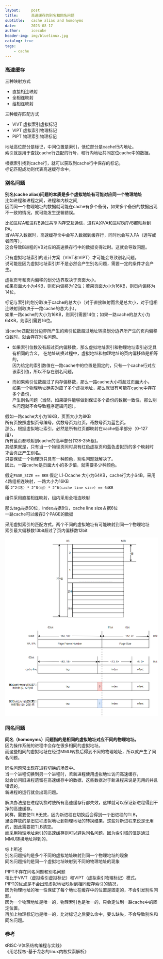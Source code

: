 ```yaml
---
layout:     post
title:      高速缓存的别名和同名问题
subtitle:   cache alias and homonyms
date:       2023-08-17
author:     icecube
header-img: img/bluelinux.jpg
catalog: true
tags:
    - cache
---
```

### 高速缓存
三种映射方式
* 直接相连映射
* 全相连映射
* 组相连映射

三种缓存匹配方式
* VIVT  虚拟索引虚拟标记
* VIPT  虚拟索引物理标记
* PIPT  物理索引物理标记

地址高位部分是标记，中间位置是索引，低位部分是cache行内地址。  
索引就是用于查找cache行匹配的行号，和行内地址共同定位cache中的数据。

根据索引找到cache行，就可以获取到cache行中保存的标记。  
标记匹配成功则代表高速缓存命中。

### 别名问题
**别名(cache alias)问题的本质是多个虚拟地址有可能对应同一个物理地址**  
比如进程和进程之间，进程和内核之间,  
因而同一个物理地址的数据就可能在cache有多个备份，如果多个备份的数据出现不一致的情况，就可能发生逻辑错误。  

比如进程A和进程B通过共享内存交互通信，进程A的VA和进程B的VB都映射到PA。  
当VA写入数据时，高速缓存命中会写入数据到缓存行，同时也会写入PA（透写或者回写），  
这会导致B进程的VB对应的高速换存行中的数据变得过时。这就会导致问题。

只有虚拟地址索引的设计方案（VIVT和VIPT）才可能会导致别名问题。  
说可能是因为虚拟地址索引并不是必然会产生别名问题，需要一定的条件才会产生。  

虚拟页号和页内偏移的划分边界取决于页面大小。  
如果页面大小为4KB，则页内偏移为12位；若果页面大小为16KB，则页内偏移为14位。  

标记与索引的划分取决于cache的总大小（对于直接映射而言是总大小，对于组相连映射则取决于一路cache的总大小）。  
如果一路cache的大小为16KB，则索引需要14位；如果一路cache的总大小为64KB，则索引需要16位。  

当cache匹配划分边界所产生的索引位数超过地址转换划分边界所产生的页内偏移位数时，就会存在别名问题。  

* 如果索引位数没有超过页内偏移数，那么虚拟地址索引和物理地址索引必定具有相同的含义，
在地址转换过程中，虚拟地址和物理地址的页内偏移值是相等的，  
因为给定的索引数值在一路cache中的位置是固定的，只有一个cache行对应该索引值，所以不存在别名问题。

* 而如果索引位数超过了内存偏移数，那么一路cache大小将超过页面大小，  
如果一个物理地址确实对应了多个虚拟地址，那么就很有可能在cache中存在多个备份，  
产生别名问题（当然，如果硬件能够做到保证多个备份的数据一致性，那么别名问题就不会导致程序逻辑问题）。

假如一路cache大小为16KB，页面大小为8KB  
所有页按照虚拟页号编号，偶数号页为红页，奇数号页为蓝色页。     
那么，根据虚拟地址索引，必然是所有红页都映射在cache低半部分（0-127组），  
所有蓝页都映射到cache的高半部分(128-255组)。   
其结果就是，只有当一个物理页同时具有红色虚拟页和蓝色虚拟页的多个映射时  
才会真正产生别名。  
只要保证一个物理页只具有一种颜色，别名问题就解决了。  
因此，一路cache是页面大小的多少倍，就需要多少种颜色。  

假定`PAGE_SIZE == 8KB`
假定 L1-Dcache 大小为64KB，cache行大小64B，采用4路组相连映射，一路大小为16KB  
即 `2^2(路) * 2^8(组) * 2^6(cache line size) == 64KB`  

组件采用直接相连映射，组内采用全相连映射  

那么tag占据60位，index占据8位，cache line size占据6位  
一路cache可以缓存2个PAGE的数据  

采用虚拟索引的匹配方式，两个不同的虚拟地址有可能映射到同一个物理地址  
索引最大偏移数13bit超过了页内偏移数12bit  

![](https://raw.githubusercontent.com/l3b2w1/l3b2w1.github.io/master/img/2023-08-17-virtual-index.png)

### 同名问题
**同名（homonyms）问题指的是相同的虚拟地址对应不同的物理地址。**  
因为操作系统的进程中会存在很多相同的虚拟地址。  
而这些相同的虚拟地址在经过MMU转换后得到不同的物理地址，所以就产生了同名问题。

同名问题常出现在进程切换的场景中。  
当一个进程切换到另一个进程时，若新进程使用虚拟地址访问高速缓存，    
就会访问旧进程遗留在高速缓存中的数据，这些数据对于新进程来说是无用的并且错误的。    
新进程的运行就会出现问题。    

解决办法是在进程切换时使所有高速缓存行都失效，这样就可以保证新进程得到干净的高速缓存。    
同样，需要使TLB无效，因为新进程在切换后会得到一个旧进程的TLB，    
里面存放的是旧进程虚拟地址到物理地址的转换结果，这些对新进程来说是无用的，因此需要把TLB清空。  
而采用物理地址索引的高速缓存则可以避免同名问题，因为索引域的值是通过MMU转换地址得到的。  

综上所述   
别名问题指的是多个不同的虚拟地址映射到同一个物理地址的现象   
同名问题指的是同一个虚拟地址映射到不同的物理地址的现象  

PIPT不存在同名问题和别名问题  
相比于VIVT（虚拟索引虚拟标记）和VIPT（虚拟索引物理标记）模式，    
PIPT的优点是不会出现虚拟地址映射到相同缓存索引的情况，   
因为物理地址的唯一性保证了每个地址在缓存中的位置是固定的，不会引发别名问题。  
因为一个物理地址是唯一的，物理索引也是唯一的，只会定位到一路cache中的固定位置。    
再加上物理标记也是唯一的，比对标记之后要么命中，要么缺失，不会导致别名和同名问题。

### 参考
《RISC-V体系结构编程与实践》  
《用芯探核-基于龙芯的linux内核探索解析》    
